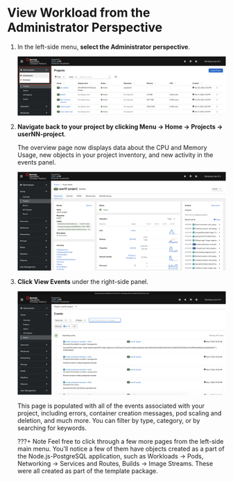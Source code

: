 # View Workload from the Administrator Perspective

1. In the left-side menu, **select the Administrator perspective**.

    ![administrator-perspective.png](../images/administrator-perspective.png)

1. **Navigate back to your project by clicking Menu -> Home -> Projects -> userNN-project**.

    The overview page now displays data about the CPU and Memory Usage, new objects in your project inventory, and new activity in the events panel.

    ![populated-project.png](../images/populated-project.png)

1. **Click View Events** under the right-side panel.

    ![project-events.png](../images/project-events.png)

    This page is populated with all of the events associated with your project, including errors, container creation messages, pod scaling and deletion, and much more. You can filter by type, category, or by searching for keywords.

    ???+ Note
        Feel free to click through a few more pages from the left-side main menu. You’ll notice a few of them have objects created as a part of the Node.js-PostgreSQL application, such as Workloads -> Pods, Networking -> Services and Routes, Builds -> Image Streams. These were all created as part of the template package.
